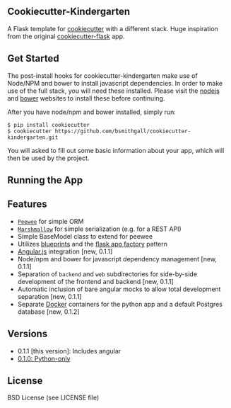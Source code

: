 Cookiecutter-Kindergarten
---

A Flask template for [cookiecutter](https://github.com/audreyr/cookiecutter) with a different stack. Huge inspiration from the original [cookiecutter-flask](https://github.com/sloria/cookiecutter-flask) app.

Get Started
---

The post-install hooks for cookiecutter-kindergarten make use of Node/NPM and bower to install javascript dependencies. In order to make use of the full stack, you will need these installed. Please visit the [nodejs](http://nodejs.org/) and [bower](http://bower.io/#install-bower) websites to install these before continuing.

After you have node/npm and bower installed, simply run:

```
$ pip install cookiecutter
$ cookiecutter https://github.com/bsmithgall/cookiecutter-kindergarten.git
```

You will asked to fill out some basic information about your app, which will then be used by the project.

Running the App
---

Features
---
+ [`Peewee`](http://peewee.readthedocs.org) for simple ORM
+ [`Marshmallow`](http://marshmallow.readthedocs.org) for simple serialization (e.g. for a REST API)
+ Simple BaseModel class to extend for peewee
+ Utilizes [blueprints](http://flask.pocoo.org/docs/0.10/blueprints/) and the [flask app factory](http://flask.pocoo.org/docs/0.10/patterns/appfactories/) pattern
+ [Angular.js](https://angularjs.org/) integration [new, 0.1.1]
+ Node/npm and bower for javascript dependency management [new, 0.1.1]
+ Separation of `backend` and `web` subdirectories for side-by-side development of the frontend and backend [new, 0.1.1]
+ Automatic inclusion of bare angular mocks to allow total development separation [new, 0.1.1]
+ Separate [Docker](https://www.docker.com/) containers for the python app and a default Postgres database [new, 0.1.2]

Versions
---
+ 0.1.1 [this version]: Includes angular
+ [0.1.0: Python-only](https://github.com/bsmithgall/cookiecutter-kindergarten/tree/basic-python)

License
---
BSD License (see LICENSE file)